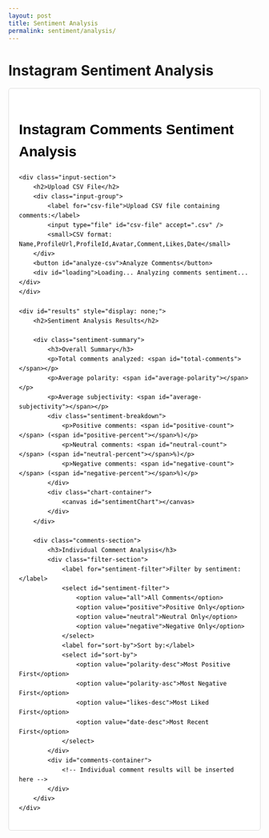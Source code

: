 ```yaml
---
layout: post
title: Sentiment Analysis 
permalink: sentiment/analysis/
---
```


# Instagram Sentiment Analysis

<div class="sentiment-container">
    <h1>Instagram Comments Sentiment Analysis</h1>
    
    <div class="input-section">
        <h2>Upload CSV File</h2>
        <div class="input-group">
            <label for="csv-file">Upload CSV file containing comments:</label>
            <input type="file" id="csv-file" accept=".csv" />
            <small>CSV format: Name,ProfileUrl,ProfileId,Avatar,Comment,Likes,Date</small>
        </div>
        <button id="analyze-csv">Analyze Comments</button>
        <div id="loading">Loading... Analyzing comments sentiment...</div>
    </div>

    <div id="results" style="display: none;">
        <h2>Sentiment Analysis Results</h2>
        
        <div class="sentiment-summary">
            <h3>Overall Summary</h3>
            <p>Total comments analyzed: <span id="total-comments"></span></p>
            <p>Average polarity: <span id="average-polarity"></span></p>
            <p>Average subjectivity: <span id="average-subjectivity"></span></p>
            <div class="sentiment-breakdown">
                <p>Positive comments: <span id="positive-count"></span> (<span id="positive-percent"></span>%)</p>
                <p>Neutral comments: <span id="neutral-count"></span> (<span id="neutral-percent"></span>%)</p>
                <p>Negative comments: <span id="negative-count"></span> (<span id="negative-percent"></span>%)</p>
            </div>
            <div class="chart-container">
                <canvas id="sentimentChart"></canvas>
            </div>
        </div>

        <div class="comments-section">
            <h3>Individual Comment Analysis</h3>
            <div class="filter-section">
                <label for="sentiment-filter">Filter by sentiment:</label>
                <select id="sentiment-filter">
                    <option value="all">All Comments</option>
                    <option value="positive">Positive Only</option>
                    <option value="neutral">Neutral Only</option>
                    <option value="negative">Negative Only</option>
                </select>
                <label for="sort-by">Sort by:</label>
                <select id="sort-by">
                    <option value="polarity-desc">Most Positive First</option>
                    <option value="polarity-asc">Most Negative First</option>
                    <option value="likes-desc">Most Liked First</option>
                    <option value="date-desc">Most Recent First</option>
                </select>
            </div>
            <div id="comments-container">
                <!-- Individual comment results will be inserted here -->
            </div>
        </div>
    </div>
</div>

<style>
/* Scoped styles for the sentiment analysis tool */
.sentiment-container {
    font-family: Arial, sans-serif;
    line-height: 1.6;
    max-width: 900px;
    margin: 0 auto;
    padding: 20px;
    color: #000;
    border: 1px solid #ddd;
    border-radius: 5px;
    background-color: #fff;
}

.sentiment-container h1,
.sentiment-container h2,
.sentiment-container h3,
.sentiment-container h4,
.sentiment-container p,
.sentiment-container span,
.sentiment-container div {
    color: #000;
}

.sentiment-container .input-section {
    background-color: #f9f9f9;
    padding: 20px;
    border-radius: 5px;
    margin-bottom: 20px;
}

.sentiment-container .input-group {
    margin-bottom: 15px;
}

.sentiment-container label {
    display: block;
    margin-bottom: 5px;
    font-weight: bold;
    color: #000;
}

.sentiment-container input[type="file"] {
    width: 100%;
    padding: 8px;
    border: 1px solid #ddd;
    border-radius: 4px;
    box-sizing: border-box;
    color: #000;
}

.sentiment-container select {
    padding: 8px;
    border: 1px solid #ddd;
    border-radius: 4px;
    color: #000;
    margin-right: 10px;
}

.sentiment-container small {
    color: #666;
    font-style: italic;
}

.sentiment-container button {
    background-color: #4267B2;
    color: white;
    border: none;
    padding: 10px 15px;
    border-radius: 4px;
    cursor: pointer;
    font-size: 16px;
}

.sentiment-container button:hover {
    background-color: #365899;
}

.sentiment-container button:disabled {
    background-color: #ccc;
    cursor: not-allowed;
}

.sentiment-container #loading {
    display: none;
    text-align: center;
    margin: 20px 0;
    color: #000;
    font-style: italic;
}

.sentiment-container .sentiment-summary {
    background-color: #f9f9f9;
    padding: 20px;
    border-radius: 5px;
    margin-bottom: 20px;
}

.sentiment-container .sentiment-breakdown {
    margin: 15px 0;
}

.sentiment-container .chart-container {
    margin-top: 20px;
    height: 300px;
    background-color: #fff;
    padding: 10px;
    border-radius: 5px;
    border: 1px solid #eee;
}

.sentiment-container .comments-section {
    margin-top: 30px;
}

.sentiment-container .filter-section {
    margin-bottom: 20px;
    padding: 15px;
    background-color: #f5f5f5;
    border-radius: 5px;
    display: flex;
    flex-wrap: wrap;
    gap: 15px;
    align-items: center;
}

.sentiment-container .comment-item {
    border: 1px solid #eee;
    padding: 15px;
    margin-bottom: 10px;
    border-radius: 5px;
    background-color: #fff;
}

.sentiment-container .comment-header {
    display: flex;
    justify-content: space-between;
    align-items: center;
    margin-bottom: 10px;
    font-size: 12px;
    color: #666;
}

.sentiment-container .comment-author {
    font-weight: bold;
    color: #4267B2;
}

.sentiment-container .comment-stats {
    display: flex;
    gap: 10px;
    align-items: center;
}

.sentiment-container .comment-text {
    margin-bottom: 10px;
    font-size: 14px;
    line-height: 1.4;
}

.sentiment-container .comment-sentiment {
    display: flex;
    justify-content: space-between;
    align-items: center;
    font-size: 12px;
}

.sentiment-container .sentiment-badge {
    padding: 4px 8px;
    border-radius: 12px;
    font-weight: bold;
    font-size: 11px;
}

.sentiment-container .positive {
    background-color: rgba(76, 175, 80, 0.2);
    color: #2e7d32;
}

.sentiment-container .neutral {
    background-color: rgba(255, 235, 59, 0.2);
    color: #f9a825;
}

.sentiment-container .negative {
    background-color: rgba(244, 67, 54, 0.2);
    color: #c62828;
}

.sentiment-container .sentiment-scores {
    font-family: monospace;
    color: #666;
    font-size: 11px;
}

/* Responsive adjustments */
@media (max-width: 600px) {
    .sentiment-container .filter-section {
        flex-direction: column;
        align-items: flex-start;
    }
    
    .sentiment-container .comment-sentiment {
        flex-direction: column;
        align-items: flex-start;
        gap: 5px;
    }
    
    .sentiment-container .chart-container {
        height: 250px;
    }
}
</style>

<script src="https://cdn.jsdelivr.net/npm/chart.js"></script>
<script>
document.addEventListener('DOMContentLoaded', function() {
    const fileInput = document.getElementById('csv-file');
    const analyzeButton = document.getElementById('analyze-csv');
    const loadingDiv = document.getElementById('loading');
    const resultsDiv = document.getElementById('results');
    const commentsContainer = document.getElementById('comments-container');
    const sentimentFilter = document.getElementById('sentiment-filter');
    const sortBy = document.getElementById('sort-by');
    
    let analysisResults = [];
    let sentimentChart = null;
    
    // Replace with your actual backend URL
    const API_BASE_URL = 'http://127.0.0.1:5001';  // Updated to match your backend URL
    
    // Test API connection
    async function testAPIConnection() {
        try {
            const response = await fetch(`${API_BASE_URL}/api/health`);
            if (!response.ok) {
                console.error('API Health Check Failed:', response.status);
                return false;
            }
            const data = await response.json();
            console.log('API Connection OK:', data);
            return true;
        } catch (error) {
            console.error('API Connection Error:', error);
            return false;
        }
    }

    analyzeButton.addEventListener('click', async function() {
        const file = fileInput.files[0];
        if (!file) {
            alert('Please select a CSV file first');
            return;
        }
        
        if (!file.name.toLowerCase().endsWith('.csv')) {
            alert('Please select a valid CSV file');
            return;
        }
        
        // Test API connection first
        const apiConnected = await testAPIConnection();
        if (!apiConnected) {
            alert('Cannot connect to the backend API. Please make sure your backend server is running and the API_BASE_URL is correct.');
            return;
        }
        
        loadingDiv.style.display = 'block';
        resultsDiv.style.display = 'none';
        analyzeButton.disabled = true;
        
        try {
            // Create FormData to send file
            const formData = new FormData();
            formData.append('file', file);
            
            console.log('Sending file to:', `${API_BASE_URL}/api/sentiment/upload`);
            
            // Send file to backend API
            const response = await fetch(`${API_BASE_URL}/api/sentiment/upload`, {
                method: 'POST',
                body: formData,
                // Don't set Content-Type header - let browser set it for FormData
            });
            
            console.log('Response status:', response.status);
            console.log('Response headers:', response.headers);
            
            if (!response.ok) {
                const responseText = await response.text();
                console.error('Error response:', responseText);
                
                // Try to parse as JSON, fallback to text
                let errorMessage;
                try {
                    const errorData = JSON.parse(responseText);
                    errorMessage = errorData.error || 'Server error occurred';
                } catch {
                    errorMessage = `Server returned HTML instead of JSON. Check if your backend is running correctly. Status: ${response.status}`;
                }
                throw new Error(errorMessage);
            }
            
            const responseText = await response.text();
            console.log('Raw response:', responseText);
            
            let data;
            try {
                data = JSON.parse(responseText);
            } catch (parseError) {
                console.error('JSON Parse Error:', parseError);
                throw new Error('Server returned invalid JSON. Please check if your backend is running correctly.');
            }
            
            if (data.error) {
                throw new Error(data.error);
            }
            
            // Store results for filtering and sorting
            analysisResults = data;
            
            // Display results
            displayResults();
            
        } catch (error) {
            console.error('Full error:', error);
            alert('Error: ' + error.message);
        } finally {
            loadingDiv.style.display = 'none';
            analyzeButton.disabled = false;
        }
    });
    
    function displayResults() {
        const summary = analysisResults.summary;
        const comments = analysisResults.comments;
        
        // Update summary display
        document.getElementById('total-comments').textContent = summary.total_comments;
        document.getElementById('average-polarity').textContent = summary.average_polarity;
        document.getElementById('average-subjectivity').textContent = summary.average_subjectivity;
        document.getElementById('positive-count').textContent = summary.sentiment_counts.positive;
        document.getElementById('positive-percent').textContent = summary.sentiment_percentages.positive;
        document.getElementById('neutral-count').textContent = summary.sentiment_counts.neutral;
        document.getElementById('neutral-percent').textContent = summary.sentiment_percentages.neutral;
        document.getElementById('negative-count').textContent = summary.sentiment_counts.negative;
        document.getElementById('negative-percent').textContent = summary.sentiment_percentages.negative;
        
        // Create chart
        createSentimentChart(summary.sentiment_counts);
        
        // Display individual comments
        displayComments();
        
        // Show results
        resultsDiv.style.display = 'block';
    }
    
    function createSentimentChart(counts) {
        const ctx = document.getElementById('sentimentChart').getContext('2d');
        
        if (sentimentChart) {
            sentimentChart.destroy();
        }
        
        sentimentChart = new Chart(ctx, {
            type: 'doughnut',
            data: {
                labels: ['Positive', 'Neutral', 'Negative'],
                datasets: [{
                    data: [counts.positive, counts.neutral, counts.negative],
                    backgroundColor: [
                        'rgba(76, 175, 80, 0.7)',
                        'rgba(255, 235, 59, 0.7)',
                        'rgba(244, 67, 54, 0.7)'
                    ],
                    borderColor: [
                        'rgba(76, 175, 80, 1)',
                        'rgba(255, 235, 59, 1)',
                        'rgba(244, 67, 54, 1)'
                    ],
                    borderWidth: 2
                }]
            },
            options: {
                responsive: true,
                maintainAspectRatio: false,
                plugins: {
                    legend: {
                        position: 'bottom'
                    },
                    title: {
                        display: true,
                        text: 'Sentiment Distribution'
                    }
                }
            }
        });
    }
    
    function displayComments(filterType = 'all', sortType = 'polarity-desc') {
        let filteredResults = filterType === 'all' ? 
            [...analysisResults.comments] : 
            analysisResults.comments.filter(item => item.category === filterType);
        
        // Sort results
        filteredResults.sort((a, b) => {
            switch(sortType) {
                case 'polarity-desc':
                    return b.polarity - a.polarity;
                case 'polarity-asc':
                    return a.polarity - b.polarity;
                case 'likes-desc':
                    return (b.likes || 0) - (a.likes || 0);
                case 'date-desc':
                    return new Date(b.date || 0) - new Date(a.date || 0);
                default:
                    return 0;
            }
        });
        
        commentsContainer.innerHTML = '';
        
        filteredResults.forEach(item => {
            const commentDiv = document.createElement('div');
            commentDiv.className = 'comment-item';
            
            const headerHtml = `
                <div class="comment-header">
                    <span class="comment-author">${item.name || 'Anonymous'}</span>
                    <div class="comment-stats">
                        ${item.likes ? `<span>❤️ ${item.likes}</span>` : ''}
                        ${item.date ? `<span>${item.date}</span>` : ''}
                    </div>
                </div>
            `;
            
            commentDiv.innerHTML = `
                ${headerHtml}
                <div class="comment-text">"${item.comment}"</div>
                <div class="comment-sentiment">
                    <span class="sentiment-badge ${item.category}">
                        ${item.category.toUpperCase()}
                    </span>
                    <span class="sentiment-scores">
                        Polarity: ${item.polarity} | Subjectivity: ${item.subjectivity}
                    </span>
                </div>
            `;
            
            commentsContainer.appendChild(commentDiv);
        });
        
        if (filteredResults.length === 0) {
            commentsContainer.innerHTML = '<p>No comments match the selected filter.</p>';
        }
    }
    
    // Filter and sort functionality
    sentimentFilter.addEventListener('change', function() {
        displayComments(this.value, sortBy.value);
    });
    
    sortBy.addEventListener('change', function() {
        displayComments(sentimentFilter.value, this.value);
    });
});
</script>